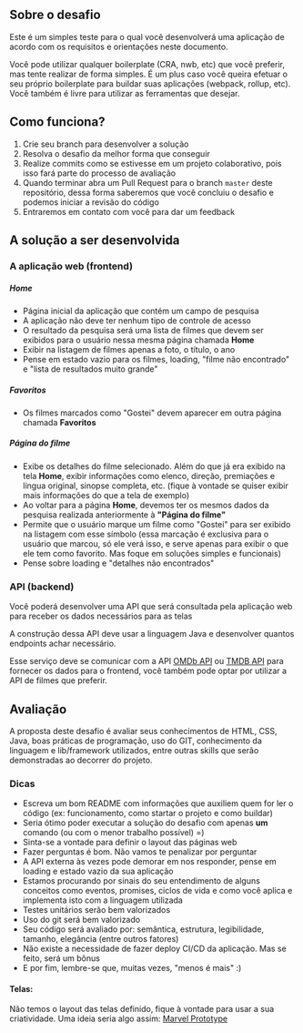 ## Sobre o desafio

Este é um simples teste para o qual você desenvolverá uma aplicação de acordo com os requisitos e orientações neste documento.

Você pode utilizar qualquer boilerplate (CRA, nwb, etc) que você preferir, mas tente realizar de forma simples. É um plus caso você queira efetuar o seu próprio boilerplate para buildar suas aplicações (webpack, rollup, etc). Você também é livre para utilizar as ferramentas que desejar.

## Como funciona?

1.  Crie seu branch para desenvolver a solução
2.  Resolva o desafio da melhor forma que conseguir
3.  Realize commits como se estivesse em um projeto colaborativo, pois isso fará parte do processo de avaliação
4.  Quando terminar abra um Pull Request para o branch `master` deste repositório, dessa forma saberemos que você concluiu o desafio e podemos iniciar a revisão do código
5.  Entraremos em contato com você para dar um feedback

## A solução a ser desenvolvida

### A aplicação web (frontend)

##### Home 

- Página inicial da aplicação que contém um campo de pesquisa
- A aplicação não deve ter nenhum tipo de controle de acesso
- O resultado da pesquisa será uma lista de filmes que devem ser exibidos para o usuário nessa mesma página chamada **Home**
- Exibir na listagem de filmes apenas a foto, o título, o ano
- Pense em estado vazio para os filmes, loading, "filme não encontrado" e "lista de resultados muito grande"

##### Favoritos

- Os filmes marcados como "Gostei" devem aparecer em outra página chamada **Favoritos**

##### Página do filme

- Exibe os detalhes do filme selecionado. Além do que já era exibido na tela **Home**, exibir informações como elenco, direção, premiações e língua original, sinopse completa, etc. (fique à vontade se quiser exibir mais informações do que a tela de exemplo)
- Ao voltar para a página **Home**, devemos ter os mesmos dados da pesquisa realizada anteriormente à **"Página do filme"**
- Permite que o usuário marque um filme como "Gostei" para ser exibido na listagem com esse símbolo (essa marcação é exclusiva para o usuário que marcou, só ele verá isso, e serve apenas para exibir o que ele tem como favorito. Mas foque em soluções simples e funcionais)
- Pense sobre loading e "detalhes não encontrados"
  
### API (backend)
Você poderá desenvolver uma API que será consultada pela aplicação web para receber os dados necessários para as telas

A construção dessa API deve usar a linguagem Java e desenvolver quantos endpoints achar necessário.

Esse serviço deve se comunicar com a API [OMDb API](http://www.omdbapi.com/) ou [TMDB API](https://developers.themoviedb.org/4/getting-started/authorization) para fornecer os dados para o frontend, você também pode optar por utilizar a API de filmes que preferir.

## Avaliação

A proposta deste desafio é avaliar seus conhecimentos de HTML, CSS, Java, boas práticas de programação, uso do GIT, conhecimento da linguagem e lib/framework utilizados, entre outras skills que serão demonstradas ao decorrer do projeto.

### Dicas

* Escreva um bom README com informações que auxiliem quem for ler o código (ex: funcionamento, como startar o projeto e como buildar)
* Seria ótimo poder executar a solução do desafio com apenas **um** comando (ou com o menor trabalho possível)  =)
* Sinta-se a vontade para definir o layout das páginas web
* Fazer perguntas é bom. Não vamos te penalizar por perguntar
* A API externa às vezes pode demorar em nos responder, pense em loading e estado vazio da sua aplicação
* Estamos procurando por sinais do seu entendimento de alguns conceitos como eventos, promises, ciclos de vida e como você aplica e implementa isto com a linguagem utilizada
* Testes unitários serão bem valorizados
* Uso do git será bem valorizado
* Seu código será avaliado por: semântica, estrutura, legibilidade, tamanho, elegância (entre outros fatores)
* Não existe a necessidade de fazer deploy CI/CD da aplicação. Mas se feito, será um bônus
* E por fim, lembre-se que, muitas vezes, "menos é mais" :)

#### Telas:

Não temos o layout das telas definido, fique à vontade para usar a sua criatividade.
Uma ideia seria algo assim: [Marvel Prototype](https://marvelapp.com/3cj0i64/screen/52947277)
